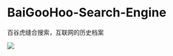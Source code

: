 # BaiGooHoo-Search-Engine
百谷虎缝合搜索，互联网的历史档案

![](https://cdn.jsdelivr.net/gh/WorldlineChanger/Air-Image-Cloud@main/20211225/最终优化完成时.p5hoiebkrzk.png)
